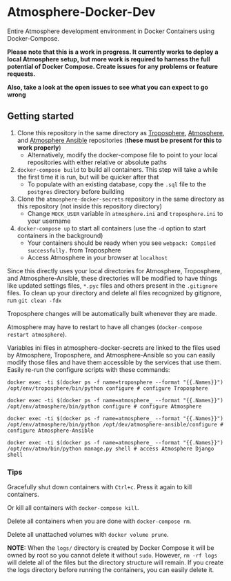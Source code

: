 # Atmosphere-Docker-Dev
Entire Atmosphere development environment in Docker Containers using Docker-Compose.

**Please note that this is a work in progress. It currently works to deploy a local Atmosphere setup, but more work is required to harness the full potential of Docker Compose. Create issues for any problems or feature requests.**

**Also, take a look at the open issues to see what you can expect to go wrong**


## Getting started
1. Clone this repository in the same directory as [Troposphere](https://github.com/cyverse/troposphere), [Atmosphere](https://github.com/cyverse/atmosphere), and [Atmosphere Ansible](https://github.com/cyverse/atmosphere-ansible) repositories (**these must be present for this to work properly**)
    - Alternatively, modify the docker-compose file to point to your local repositories with either relative or absolute paths
2. `docker-compose build` to build all containers. This step will take a while the first time it is run, but will be quicker after that
    - To populate with an existing database, copy the `.sql` file to the `postgres` directory before building
3. Clone the `atmosphere-docker-secrets` repository in the same directory as this repository (not inside this repository directory)
    - Change `MOCK_USER` variable in `atmosphere.ini` and `troposphere.ini` to your username
4. `docker-compose up` to start all containers (use the `-d` option to start containers in the background)
    - Your containers should be ready when you see `webpack: Compiled successfully.` from Troposphere
    - Access Atmosphere in your browser at `localhost`


Since this directly uses your local directories for Atmosphere, Troposphere, and Atmosphere-Ansible, these directories will be modified to have things like updated settings files, `*.pyc` files and others present in the `.gitignore` files. To clean up your directory and delete all files recognized by gitignore, run `git clean -fdx`

Troposphere changes will be automatically built whenever they are made.

Atmosphere may have to restart to have all changes (`docker-compose restart atmosphere`).

Variables ini files in atmosphere-docker-secrets are linked to the files used by Atmosphere, Troposphere, and Atmosphere-Ansible so you can easily modify those files and have them accessible by the services that use them. Easily re-run the configure scripts with these commands:
```shell
docker exec -ti $(docker ps -f name=troposphere --format "{{.Names}}") /opt/env/troposphere/bin/python configure # configure Troposphere

docker exec -ti $(docker ps -f name=atmosphere_ --format "{{.Names}}") /opt/env/atmosphere/bin/python configure # configure Atmosphere

docker exec -ti $(docker ps -f name=atmosphere_ --format "{{.Names}}") /opt/env/atmosphere/bin/python /opt/dev/atmosphere-ansible/configure # configure Atmosphere-Ansible

docker exec -ti $(docker ps -f name=atmosphere_ --format "{{.Names}}") /opt/env/atmo/bin/python manage.py shell # access Atmosphere Django shell
```


### Tips
Gracefully shut down containers with `Ctrl+c`. Press it again to kill containers.

Or kill all containers with `docker-compose kill`.

Delete all containers when you are done with `docker-compose rm`.

Delete all unattached volumes with `docker volume prune`.

**NOTE:** When the `logs/` directory is created by Docker Compose it will be owned by root so you cannot delete it without `sudo`. However, `rm -rf logs` will delete all of the files but the directory structure will remain. If you create the logs directory before running the containers, you can easily delete it.
